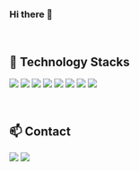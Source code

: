 ### Hi there 👋

<!--
**Skyllerrr/Skyllerrr** is a ✨ _special_ ✨ repository because its `README.md` (this file) appears on your GitHub profile.

Here are some ideas to get you started:

- 🔭 I’m currently working on ...
- 🌱 I’m currently learning ...
- 👯 I’m looking to collaborate on ...
- 🤔 I’m looking for help with ...
- 💬 Ask me about ...
- 📫 How to reach me: ...
- 😄 Pronouns: ...
- ⚡ Fun fact: ...
-->

<br>

## 🔨 Technology Stacks

<img src="https://img.shields.io/badge/HTML5-E34F26?style=flat-square&logo=HTML5&logoColor=white"/> <img src="https://img.shields.io/badge/CSS-1572B6?style=flat-square&logo=CSS3&logoColor=white"/> <img src="https://img.shields.io/badge/JavaScript-F7DF1E?style=flat-square&logo=JavaScript&logoColor=white"/> <img src="https://img.shields.io/badge/TypeScript-3178C6?style=flat-square&logo=TypeScript&logoColor=white"/> <img src="https://img.shields.io/badge/React-61DAFB?style=flat-square&logo=React&logoColor=white"/> <img src="https://img.shields.io/badge/Sass-CC6699?style=flat-square&logo=SASS&logoColor=white"/> <img src="https://img.shields.io/badge/Tailwind-06B6D4?style=flat-square&logo=TailWind CSS&logoColor=white"/> <img src="https://img.shields.io/badge/Bootstrap-7952B3?style=flat-square&logo=BootStrap&logoColor=white"/>

<br>

## 📫 Contact

<a href="https://velog.io/@skyllerrr"><img src="https://img.shields.io/badge/Velog-3DDC84?style=flat-square&logo=Blogger&logoColor=white"/></a> <a href="https://www.notion.so/078923bdfc674557a3d1e13d61a71ef4"><img src="https://img.shields.io/badge/Notion-000000?style=flat&logo=Notion&logoColor=white"/></a>
